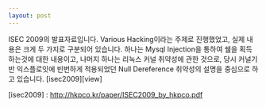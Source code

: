 ```yaml
---
layout: post
---
```


ISEC 2009의 발표자료입니다. Various Hacking이라는 주제로 진행했었고, 실제 내용은 크게 두 가지로 구분되어 있습니다.
하나는 Mysql Injection을 통하여 쉘을 획득하는것에 대한 내용이고, 나머지 하나는 리눅스 커널 취약성에 관한 것으로,
당시 커널기반 익스플로잇에 빈번하게 적용되었던 Null Dereference 취약성의 설명을 중심으로 하고 있습니다.
[isec2009][view]

[isec2009] : http://hkpco.kr/paper/ISEC2009_by_hkpco.pdf
